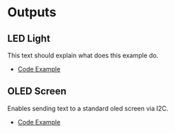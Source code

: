 # Outputs
## LED Light
This text should explain what does this example do.
* [Code Example](/led_light)

## OLED Screen
Enables sending text to a standard oled screen via I2C.
* [Code Example](/oled_screen)
